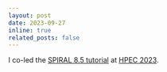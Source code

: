 ```yaml
---
layout: post
date: 2023-09-27
inline: true
related_posts: false
---
```


I co-led the [SPIRAL 8.5 tutorial](http://www.spiral.net/doc/pdf/spiral-tutorial-2023.pdf) at [HPEC 2023](https://ieee-hpec.org/).